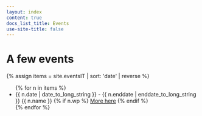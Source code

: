 ```yaml
---
layout: index
content: true
docs_list_title: Events
use-site-title: false
---
```


<h1>A few events</h1>

{% assign items = site.eventsIT | sort: 'date' | reverse %}


<div class="events-list">
<ul>
  {% for n in items %}
    <li> {{ n.date | date_to_long_string }} - {{ n.enddate | enddate_to_long_string }} {{ n.name }}
    {% if n.wp %}
	  <a href="{{ n.wp }}">More here</a>
    {% endif %}
 </li>
 {% endfor %}
</ul>
</div>

